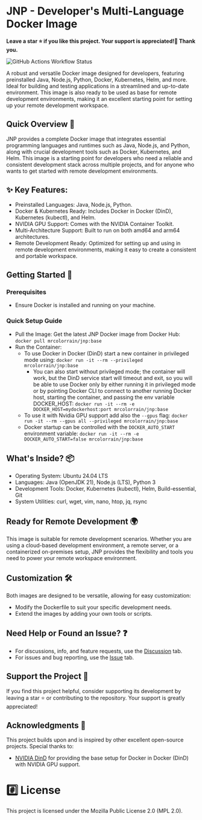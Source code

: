 # JNP - Developer's Multi-Language Docker Image

**Leave a star ⭐ if you like this project. Your support is appreciated!🙂 Thank you.**

![GitHub Actions Workflow Status](https://img.shields.io/github/actions/workflow/status/mrcolorr/jnp/build-push-images.yml?style=flat&link=https%3A%2F%2Fhub.docker.com%2Fr%2Fmrcolorrain%2Fjnp)

A robust and versatile Docker image designed for developers, featuring preinstalled Java, Node.js, Python, Docker, Kubernetes, Helm, and more. Ideal for building and testing applications in a streamlined and up-to-date environment. This image is also ready to be used as base for remote development environments, making it an excellent starting point for setting up your remote development workspace.  

## Quick Overview 🚀
JNP provides a complete Docker image that integrates essential programming languages ​​and runtimes such as Java, Node.js, and Python, along with crucial development tools such as Docker, Kubernetes, and Helm. This image is a starting point for developers who need a reliable and consistent development stack across multiple projects, and for anyone who wants to get started with remote development environments.

## ✨ Key Features:

- Preinstalled Languages: Java, Node.js, Python.
- Docker & Kubernetes Ready: Includes Docker in Docker (DinD), Kubernetes (kubectl), and Helm.
- NVIDIA GPU Support: Comes with the NVIDIA Container Toolkit.
- Multi-Architecture Support: Built to run on both amd64 and arm64 architectures.
- Remote Development Ready: Optimized for setting up and using in remote development environments, making it easy to create a consistent and portable workspace.

## Getting Started 🚥
### Prerequisites
- Ensure Docker is installed and running on your machine.

### Quick Setup Guide
- Pull the Image: Get the latest JNP Docker image from Docker Hub: `docker pull mrcolorrain/jnp:base`
- Run the Container: 
    - To use Docker in Docker (DinD) start a new container in privileged mode using: `docker run -it --rm --privileged mrcolorrain/jnp:base`
        - You can also start without privileged mode; the container will work, but the DinD service start will timeout and exit, so you will be able to use Docker only by either running it in privileged mode or by pointing Docker CLI to connect to another running Docker host, starting the container, and passing the env variable DOCKER_HOST: `docker run -it --rm -e DOCKER_HOST=mydockerhost:port mrcolorrain/jnp:base`
    - To use it with Nvidia GPU support add also the `--gpus` flag: `docker run -it --rm --gpus all --privileged mrcolorrain/jnp:base`
    - Docker startup can be controlled with the `DOCKER_AUTO_START` environment variable: `docker run -it --rm -e DOCKER_AUTO_START=false mrcolorrain/jnp:base`


## What's Inside? 📦
- Operating System: Ubuntu 24.04 LTS
- Languages: Java (OpenJDK 21), Node.js (LTS), Python 3
- Development Tools: Docker, Kubernetes (kubectl), Helm, Build-essential, Git
- System Utilities: curl, wget, vim, nano, htop, jq, rsync

## Ready for Remote Development 🌍
This image is suitable for remote development scenarios. Whether you are using a cloud-based development environment, a remote server, or a containerized on-premises setup, JNP provides the flexibility and tools you need to power your remote workspace environment.

## Customization 🛠️
Both images are designed to be versatile, allowing for easy customization:

- Modify the Dockerfile to suit your specific development needs.
- Extend the images by adding your own tools or scripts.

## Need Help or Found an Issue? ❓
- For discussions, info, and feature requests, use the [Discussion](https://github.com/MRColorR/jnp/discussions) tab.
- For issues and bug reporting, use the [Issue](https://github.com/MRColorR/jnp/issues) tab.

## Support the Project 🫶
If you find this project helpful, consider supporting its development by leaving a star ⭐ or contributing to the repository. Your support is greatly appreciated!

## Acknowledgments 🙏
This project builds upon and is inspired by other excellent open-source projects. Special thanks to:

- [NVIDIA DinD](https://github.com/ehfd/nvidia-dind) for providing the base setup for Docker in Docker (DinD) with NVIDIA GPU support.

# :hash: License
This project is licensed under the Mozilla Public License 2.0 (MPL 2.0).
